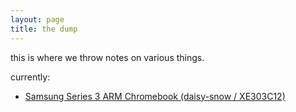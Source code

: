 ```yaml
---
layout: page
title: the dump
---
```


this is where we throw notes on various things.

currently:

- [Samsung Series 3 ARM Chromebook (daisy-snow / XE303C12)](./xe303c12/)
